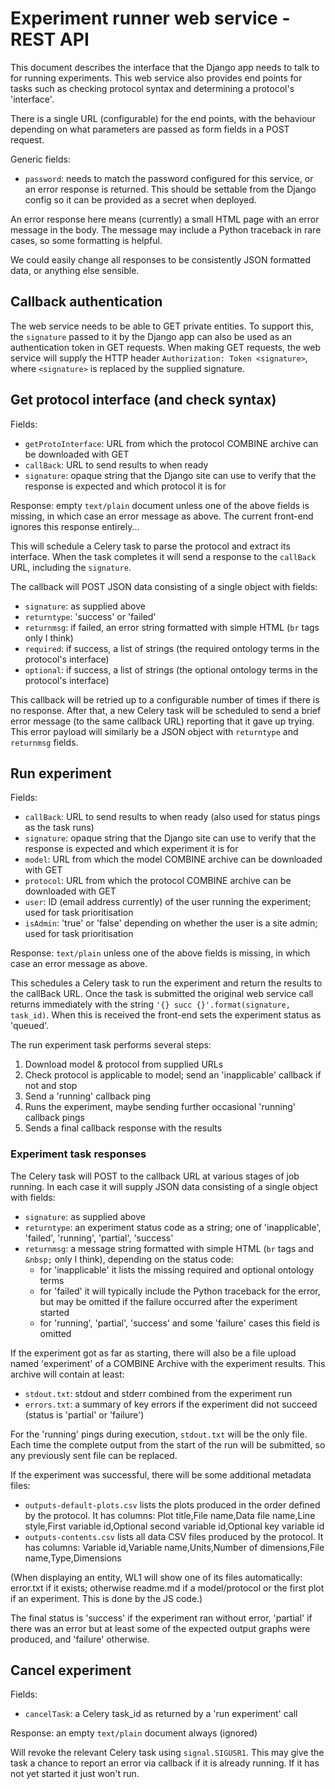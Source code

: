 # Experiment runner web service - REST API

This document describes the interface that the Django app needs to talk to for running experiments.
This web service also provides end points for tasks such as checking protocol syntax and determining a protocol's 'interface'.

There is a single URL (configurable) for the end points, with the behaviour depending on what parameters are passed as form fields in a POST request.

Generic fields:
* `password`: needs to match the password configured for this service, or an error response is returned.
  This should be settable from the Django config so it can be provided as a secret when deployed.

An error response here means (currently) a small HTML page with an error message in the body.
The message may include a Python traceback in rare cases, so some formatting is helpful.

We could easily change all responses to be consistently JSON formatted data, or anything else sensible.

## Callback authentication

The web service needs to be able to GET private entities.
To support this, the `signature` passed to it by the Django app can also be used as an authentication token in GET requests.
When making GET requests, the web service will supply the HTTP header `Authorization: Token <signature>`, where `<signature>` is replaced by the supplied signature.

## Get protocol interface (and check syntax)

Fields:
* `getProtoInterface`: URL from which the protocol COMBINE archive can be downloaded with GET
* `callBack`: URL to send results to when ready
* `signature`: opaque string that the Django site can use to verify that the response is expected and which protocol it is for

Response: empty `text/plain` document unless one of the above fields is missing, in which case an error message as above.
The current front-end ignores this response entirely...

This will schedule a Celery task to parse the protocol and extract its interface.
When the task completes it will send a response to the `callBack` URL, including the `signature`.

The callback will POST JSON data consisting of a single object with fields:
* `signature`: as supplied above
* `returntype`: 'success' or 'failed'
* `returnmsg`: if failed, an error string formatted with simple HTML (`br` tags only I think)
* `required`: if success, a list of strings (the required ontology terms in the protocol's interface)
* `optional`: if success, a list of strings (the optional ontology terms in the protocol's interface)

This callback will be retried up to a configurable number of times if there is no response.
After that, a new Celery task will be scheduled to send a brief error message (to the same callback URL) reporting that it gave up trying.
This error payload will similarly be a JSON object with `returntype` and `returnmsg` fields.

## Run experiment

Fields:
* `callBack`: URL to send results to when ready (also used for status pings as the task runs)
* `signature`: opaque string that the Django site can use to verify that the response is expected and which experiment it is for
* `model`: URL from which the model COMBINE archive can be downloaded with GET
* `protocol`: URL from which the protocol COMBINE archive can be downloaded with GET
* `user`: ID (email address currently) of the user running the experiment; used for task prioritisation
* `isAdmin`: 'true' or 'false' depending on whether the user is a site admin; used for task prioritisation

Response: `text/plain` unless one of the above fields is missing, in which case an error message as above.

This schedules a Celery task to run the experiment and return the results to the callBack URL.
Once the task is submitted the original web service call returns immediately with the string `'{} succ {}'.format(signature, task_id)`.
When this is received the front-end sets the experiment status as 'queued'.

The run experiment task performs several steps:
1. Download model & protocol from supplied URLs
2. Check protocol is applicable to model; send an 'inapplicable' callback if not and stop
3. Send a 'running' callback ping
4. Runs the experiment, maybe sending further occasional 'running' callback pings
5. Sends a final callback response with the results

### Experiment task responses

The Celery task will POST to the callback URL at various stages of job running.
In each case it will supply JSON data consisting of a single object with fields:
* `signature`: as supplied above
* `returntype`: an experiment status code as a string;
  one of 'inapplicable', 'failed', 'running', 'partial', 'success'
* `returnmsg`: a message string formatted with simple HTML (`br` tags and `&nbsp;` only I think),
  depending on the status code:
    - for 'inapplicable' it lists the missing required and optional ontology terms
    - for 'failed' it will typically include the Python traceback for the error, but may be omitted
      if the failure occurred after the experiment started
    - for 'running', 'partial', 'success' and some 'failure' cases this field is omitted

If the experiment got as far as starting, there will also be a file upload named 'experiment' of a COMBINE Archive with the experiment results.
This archive will contain at least:
* `stdout.txt`: stdout and stderr combined from the experiment run
* `errors.txt`: a summary of key errors if the experiment did not succeed (status is 'partial' or 'failure')

For the 'running' pings during execution, `stdout.txt` will be the only file.
Each time the complete output from the start of the run will be submitted, so any previously sent file can be replaced.

If the experiment was successful, there will be some additional metadata files:
* `outputs-default-plots.csv` lists the plots produced in the order defined by the protocol.
  It has columns: Plot title,File name,Data file name,Line style,First variable id,Optional second variable id,Optional key variable id
* `outputs-contents.csv` lists all data CSV files produced by the protocol.
  It has columns: Variable id,Variable name,Units,Number of dimensions,File name,Type,Dimensions

(When displaying an entity, WL1 will show one of its files automatically: error.txt if it exists; otherwise readme.md if a model/protocol or the first plot if an experiment. This is done by the JS code.)

The final status is 'success' if the experiment ran without error,
'partial' if there was an error but at least some of the expected output graphs were produced,
and 'failure' otherwise.

## Cancel experiment

Fields:
* `cancelTask`: a Celery task_id as returned by a 'run experiment' call

Response: an empty `text/plain` document always (ignored)

Will revoke the relevant Celery task using `signal.SIGUSR1`.
This may give the task a chance to report an error via callback if it is already running.
If it has not yet started it just won't run.
